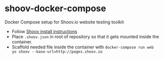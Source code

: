 # shoov-docker-compose
Docker Compose setup for Shoov.io website testing toolkit

* Follow [Shoov install instructions](http://shoov.io/tutorials/lesson1-install/)
* Place `.shoov.json` in root of repository so that it gets mounted inside the container.
* Scaffold needed file inside the container with
`docker-compose run web yo shoov --base-url=http://pages.shoov.io`
